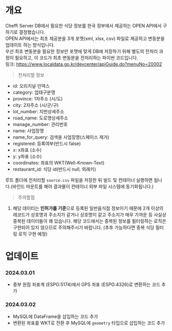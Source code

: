 # 개요

Cheffi Server DB에서 필요한 식당 정보를 한국 정부에서 제공하는 OPEN API에서 구하기로 결정했습니다.
<br>
OPEN API에서는 최초 제공분을 3개 포맷(xml, xlsx, csv) 파일로 제공하고 변동분을 업데이트 하는 방식입니다.
<br>
우선 최초 변동분을 필요한 정보만 포맷에 맞게 DB에 저장하기 위해 별도의 전처리 과정이 필요하고, 이 코드가 최초 변동분을 전처리하는 파이썬 코드입니다.
<br> 
링크: https://www.localdata.go.kr/devcenter/apiGuide.do?menuNo=20002

> 전처리할 정보
- id: 오리지널 인덱스
- category: 업태구분명
- province: 1차주소 (시/도)
- city: 2자주소 (시/군/구)
- lot_number: 지번상세주소
- road_name: 도로명상세주소
- manage_number: 관리번호
- name: 사업장명
- name_for_query: 검색용 사업장명(스페이스 제거)
- registered: 등록여부(반드시 false)
- x: x좌표 (소수)
- y: y좌표 (소수)
- coordinates: 좌표의 WKT(Well-Known-Text)
- restaurant_id: 식당 id(반드시 null, 외래키)

루트 폴더에 전처리할 `source.csv` 파일을 저장한 뒤
빌드 및 컨테이너 실행하면 됩니다.(바인드 마운트를 해야 결과물이 컨테이너 외부 파일 시스템에 동기화됩니다.)



> 주의할점
1. 해당 데이터는 **인허가를 기준**으로 등록된 일반음식점 정보이기 때문에 2개 이상의 레코드가 상호명과 주소지가 같거나 상호명이 같고 주소지가 매우 가까운 등
사실상 중복된 데이터들이 꽤 있습니다. 해당 코드에서는 중복된 정보를 필터링하는 로직은 구현되어 있지 않으므로 주의해주시기 바랍니다. (추후 가능하다면 중복 식당 필터링 로직 구현 예정) 


# 업데이트
### 2024.03.01
- 중부 원점 좌표계 (ESPG:5174)에서 GPS 좌표 (ESPG:4326)로 변환하는 코드 추가

### 2024.03.02
- MySQL에 DataFrame을 삽입하는 코드 추가
- 변환된 좌표를 WKT로 전환 후 MySQL에 `geometry` 타입으로 삽입하는 코드 추가